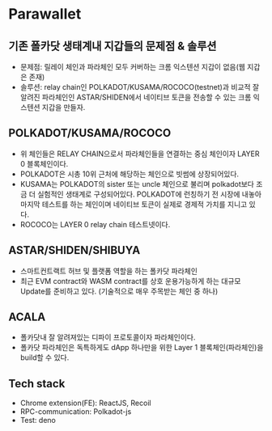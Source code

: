 # Parawallet

## 기존 폴카닷 생태계내 지갑들의 문제점 & 솔루션

- 문제점: 릴레이 체인과 파라체인 모두 커버하는 크롬 익스텐션 지갑이 없음(웹 지갑은 존재)
- 솔루션: relay chain인 POLKADOT/KUSAMA/ROCOCO(testnet)과 비교적 잘 알려진 파라체인인
  ASTAR/SHIDEN에서 네이티브 토큰을 전송할 수 있는 크롬 익스텐션
  지갑을 만들자.

## POLKADOT/KUSAMA/ROCOCO

- 위 체인들은 RELAY CHAIN으로서 파라체인들을 연결하는 중심 체인이자 LAYER 0 블록체인이다.
- POLKADOT은 시총 10위 근처에 해당하는 체인으로 빗썸에 상장되어있다.
- KUSAMA는 POLKADOT의 sister 또는 uncle 체인으로 불리며 polkadot보다 조금 더 실험적인 생태계로 구성되어있다.
  POLKADOT에 런칭하기 전 시장에 내놓아 마지막 테스트를 하는 체인이며 네이티브 토큰이 실제로 경제적 가치를 지니고 있다.
- ROCOCO는 LAYER 0 relay chain 테스트넷이다.

## ASTAR/SHIDEN/SHIBUYA

- 스마트컨트랙트 허브 및 플랫폼 역할을 하는 폴카닷 파라체인
- 최근 EVM contract와 WASM contract를 상호 운용가능하게 하는 대규모 Update를 준비하고 있다. (기술적으로 매우 주목받는 체인 중 하나)

## ACALA

- 폴카닷내 잘 알려져있는 디파이 프로토콜이자 파라체인이다.
- 폴카닷 파라체인은 독특하게도 dApp 하나만을 위한 Layer 1 블록체인(파라체인)을 build할 수 있다.

## Tech stack

- Chrome extension(FE): ReactJS, Recoil
- RPC-communication: Polkadot-js
- Test: deno
